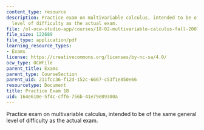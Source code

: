 ```yaml
---
content_type: resource
description: Practice exam on multivariable calculus, intended to be of the same general
  level of difficulty as the actual exam.
file: /ol-ocw-studio-app/courses/18-02-multivariable-calculus-fall-2007/164e610e5f4ccff6756b41e79e89300a_prac1b.pdf
file_size: 122689
file_type: application/pdf
learning_resource_types:
- Exams
license: https://creativecommons.org/licenses/by-nc-sa/4.0/
ocw_type: OCWFile
parent_title: Exams
parent_type: CourseSection
parent_uid: 211fcc36-f12d-152c-6667-c53f1e850e66
resourcetype: Document
title: Practice Exam 1B
uid: 164e610e-5f4c-cff6-756b-41e79e89300a
---
```

Practice exam on multivariable calculus, intended to be of the same general level of difficulty as the actual exam.